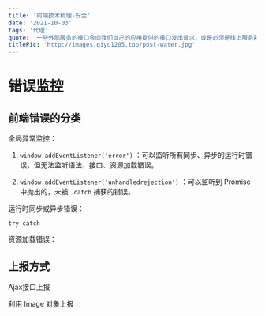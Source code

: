 ```yaml
---
title: '前端技术梳理-安全'
date: '2021-10-03'
tags: '代理'
quote: '一些外部服务的接口会向我们自己的应用提供的接口发出请求，或是必须是线上服务器调用比如微信的 `jssdk` ，但是我们开发都是在本地完成...'
titlePic: 'http://images.qiyu1205.top/post-water.jpg'
---
```


# 错误监控

## 前端错误的分类

全局异常监控：

1. `window.addEventListener('error')` ：可以监听所有同步、异步的运行时错误，但无法监听语法、接口、资源加载错误。

2. `window.addEventListener('unhandledrejection')` ：可以监听到 Promise 中抛出的，未被 `.catch` 捕获的错误。

运行时同步或异步错误：

`try catch`

资源加载错误：

## 上报方式

Ajax接口上报

利用 Image 对象上报